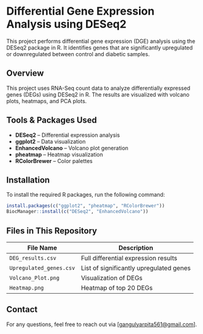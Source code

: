 # Differential Gene Expression Analysis using DESeq2
This project performs differential gene expression (DGE) analysis using the DESeq2 package in R. It identifies genes that are significantly upregulated or downregulated between control and diabetic samples.
## Overview
This project uses RNA-Seq count data to analyze differentially expressed genes (DEGs) using DESeq2 in R. The results are visualized with volcano plots, heatmaps, and PCA plots.
## Tools & Packages Used
- **DESeq2** – Differential expression analysis
- **ggplot2** – Data visualization
- **EnhancedVolcano** – Volcano plot generation
- **pheatmap** – Heatmap visualization
- **RColorBrewer** – Color palettes
## Installation
To install the required R packages, run the following command:

```r
install.packages(c("ggplot2", "pheatmap", "RColorBrewer"))
BiocManager::install(c("DESeq2", "EnhancedVolcano"))
```
## Files in This Repository

| File Name            | Description |
|----------------------|------------|
| `DEG_results.csv`    | Full differential expression results |
| `Upregulated_genes.csv` | List of significantly upregulated genes |
| `Volcano_Plot.png`   | Visualization of DEGs |
| `Heatmap.png`        | Heatmap of top 20 DEGs |
## Contact
For any questions, feel free to reach out via [gangulyarpita561@gmail.com].

